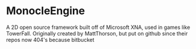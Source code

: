 # MonocleEngine
A 2D open source framework built off of Microsoft XNA, used in games like TowerFall.
Originally created by MattThorson, but put on github since their repos now 404's because bitbucket
